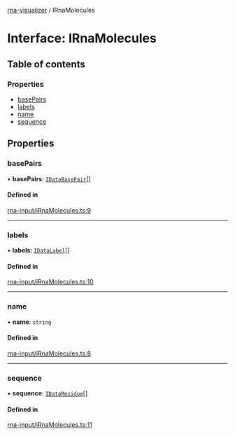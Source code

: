 [rna-visualizer](../README.md) / IRnaMolecules

# Interface: IRnaMolecules

## Table of contents

### Properties

- [basePairs](IRnaMolecules.md#basepairs)
- [labels](IRnaMolecules.md#labels)
- [name](IRnaMolecules.md#name)
- [sequence](IRnaMolecules.md#sequence)

## Properties

### basePairs

• **basePairs**: [`IDataBasePair`](IDataBasePair.md)[]

#### Defined in

[rna-input/iRnaMolecules.ts:9](https://github.com/michalhercik/rna-visualizer/blob/a121084/lib/src/rna-input/iRnaMolecules.ts#L9)

___

### labels

• **labels**: [`IDataLabel`](IDataLabel.md)[]

#### Defined in

[rna-input/iRnaMolecules.ts:10](https://github.com/michalhercik/rna-visualizer/blob/a121084/lib/src/rna-input/iRnaMolecules.ts#L10)

___

### name

• **name**: `string`

#### Defined in

[rna-input/iRnaMolecules.ts:8](https://github.com/michalhercik/rna-visualizer/blob/a121084/lib/src/rna-input/iRnaMolecules.ts#L8)

___

### sequence

• **sequence**: [`IDataResidue`](IDataResidue.md)[]

#### Defined in

[rna-input/iRnaMolecules.ts:11](https://github.com/michalhercik/rna-visualizer/blob/a121084/lib/src/rna-input/iRnaMolecules.ts#L11)

